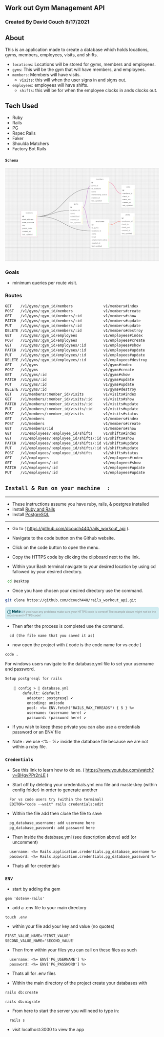 ## Work out Gym Management API

### Created By David Couch 8/17/2021

## About

This is an application made to create a database which holds locations, gyms, members, employees, visits, and shifts.

- `locations`: Locations will be stored for gyms, members and employees.
- `gyms`: This will be the gym that will have members, and employees.
- `members`: Members will have visits.
    - `visits`: this will when the user signs in and signs out.
- `employees`: employees will have shifts.
    - `shifts`: this will be for when the employee clocks in ands clocks out.
## Tech Used
- Ruby
- Rails
- PG
- Rspec Rails
- Faker
- Shoulda Matchers
- Factory Bot Rails

#### `Schema`
<img src='./img/work_out_2.PNG'>

### Goals
- minimum queries per route visit.
  
### Routes

```
GET    /v1/gyms/:gym_id/members              v1/members#index
POST   /v1/gyms/:gym_id/members              v1/members#create
GET    /v1/gyms/:gym_id/members/:id          v1/members#show
PATCH  /v1/gyms/:gym_id/members/:id          v1/members#update
PUT    /v1/gyms/:gym_id/members/:id          v1/members#update
DELETE /v1/gyms/:gym_id/members/:id          v1/members#destroy
GET    /v1/gyms/:gym_id/employees            v1/employees#index
POST   /v1/gyms/:gym_id/employees            v1/employees#create
GET    /v1/gyms/:gym_id/employees/:id        v1/employees#show
PATCH  /v1/gyms/:gym_id/employees/:id        v1/employees#update
PUT    /v1/gyms/:gym_id/employees/:id        v1/employees#update
DELETE /v1/gyms/:gym_id/employees/:id        v1/employees#destroy
GET    /v1/gyms                              v1/gyms#index
POST   /v1/gyms                              v1/gyms#create
GET    /v1/gyms/:id                          v1/gyms#show
PATCH  /v1/gyms/:id                          v1/gyms#update
PUT    /v1/gyms/:id                          v1/gyms#update
DELETE /v1/gyms/:id                          v1/gyms#destroy
GET    /v1/members/:member_id/visits         v1/visits#index
GET    /v1/members/:member_id/visits/:id     v1/visits#show
PATCH  /v1/members/:member_id/visits/:id     v1/visits#update
PUT    /v1/members/:member_id/visits/:id     v1/visits#update
POST   /v1/members/:member_id/visits         v1/visits#status
GET    /v1/members                           v1/members#index
POST   /v1/members                           v1/members#create
GET    /v1/members/:id                       v1/members#show
GET    /v1/employees/:employee_id/shifts     v1/shifts#index
GET    /v1/employees/:employee_id/shifts/:id v1/shifts#show
PATCH  /v1/employees/:employee_id/shifts/:id v1/shifts#update
PUT    /v1/employees/:employee_id/shifts/:id v1/shifts#update
POST   /v1/employees/:employee_id/shifts     v1/shifts#status
GET    /v1/employees                         v1/employees#index
GET    /v1/employees/:id                     v1/employees#show
PATCH  /v1/employees/:id                     v1/employees#update
PUT    /v1/employees/:id                     v1/employees#update
```

## `Install & Run on your machine  :`
***
* These instructions assume you have ruby, rails, & postgres installed
* Install [Ruby and Rails](https://www.learnhowtoprogram.com/ruby-and-rails/getting-started-with-ruby/installing-ruby)
* Install [PostgreSQL](https://www.learnhowtoprogram.com/ruby-and-rails/getting-started-with-ruby/installing-postgres)
***

* Go to ( https://github.com/dcouch440/rails_workout_api ).

*  Navigate to the code button on the Github website.

* Click on the code button to open the menu.

- Copy the HTTPS code by clicking the clipboard next to the link.

- Within your Bash terminal navigate to your desired location by using cd fallowed by your desired directory.

```bash
 cd Desktop
```

- Once you have chosen your desired directory use the command.

```bash
git clone https://github.com/dcouch440/rails_workout_api.git
```

<div
  style="
    background-color: #d1ecf1;
    color: grey; padding: 6px;
    font-size: 9px;
    border-radius: 5px;
    border: 1px solid #d4ecf1;
    margin-bottom: 12px"
>
  <span
    style="
      font-size: 12px;
      font-weight: 600;
      color: #0c5460;"
  >
    ⓘ
  </span>
  <span
    style="
      font-size: 12px;
      font-weight: 900;
      color: #0c5460;
      margin-bottom: 24px"
  >
    Note :
  </span>
  If you have any problems make sure your HTTPS code is correct! The example above might not be the most recent HTTPS code!
</div>
  
* Then after the process is completed use the command.
```
  cd (the file name that you saved it as)
```

* now open the project with ( code is the code name for vs code )

``` bash
code .
```

For windows users navigate to the database.yml file to set your username and password.

```
Setup postgresql for rails

	📁 config > 📑 database.yml
        default: &default
          adapter: postgresql ✔️
          encoding: unicode
          pool: <%= ENV.fetch("RAILS_MAX_THREADS") { 5 } %>
          username: (username here) ✔️
          password: (password here) ✔️

```
* If you wish to keep these private you can also use a credentials password or an ENV file

* Note : we use <%= %> inside the database file because we are not within a ruby file.

### `Credentials`
* See this link to learn how to do so. ( https://www.youtube.com/watch?v=BHgvPPr2nLE )

* Start off by deleting your credentials.yml.enc file and master.key (within config folder) in order to generate another

```
  For vs code users try (within the terminal)
  EDITOR="code --wait" rails credentials:edit
```

* Within the file add then close the file to save

```
  pg_database_username: add username here
  pg_database_password: add password here
```

* Then inside the database.yml (see description above) add (or uncomment)

```
  username: <%= Rails.application.credentials.pg_database_username %>
  password: <%= Rails.application.credentials.pg_database_password %>
```

* Thats all for credentials

### `ENV`
* start by adding the gem
```
gem 'dotenv-rails'
```

* add a .env file to your main directory

```
touch .env
```

* within your file add your key and value (no quotes)

```
FIRST_VALUE_NAME='FIRST_VALUE'
SECOND_VALUE_NAME='SECOND_VALUE'
```

* Then from within your files you can call on these files as such

```
  username: <%= ENV['PG_USERNAME'] %>
  password: <%= ENV['PG_PASSWORD'] %>
```

* Thats all for .env files

* Within the main directory of the project create your databases with

```
rails db:create
```

```
rails db:migrate
```

* From here to start the server you will need to type in:

```
  rails s
```

* visit localhost:3000 to view the app